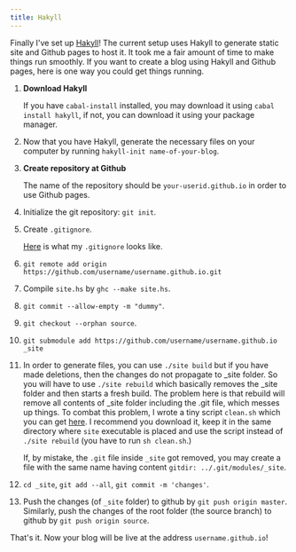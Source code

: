 ```yaml
---
title: Hakyll
---
```


Finally I've set up [Hakyll](http://jaspervdj.be/hakyll/)!
The current setup uses Hakyll to generate static site and Github pages to host it.
It took  me a fair amount of time to make things run smoothly.
If you want to create a blog using Hakyll and Github pages, here is one way you could get things running.

1. **Download Hakyll**

	If you have `cabal-install` installed, you may download it using `cabal install hakyll`, if not, you can download it using your package manager.

2. Now that you have Hakyll, generate the necessary files on your computer by running `hakyll-init name-of-your-blog`.

3. **Create repository at Github**

	The name of the repository should be `your-userid.github.io` in order to use Github pages.

4. Initialize the git repository: `git init`.

5. Create `.gitignore`.

	[Here](https://github.com/blog1729/blog1729.github.io/blob/source/.gitignore) is what my `.gitignore` looks like.

6. `git remote add origin https://github.com/username/username.github.io.git`

7. Compile `site.hs` by `ghc --make site.hs`.

8. `git commit --allow-empty -m "dummy"`.

9. `git checkout --orphan source`.

10. `git submodule add https://github.com/username/username.github.io _site`

11. In order to generate files, you can use `./site build` but if you have made deletions, then the changes do not propagate to _site folder. So you will have to use `./site rebuild` which basically removes the _site folder and then starts a fresh build. The problem here is that rebuild will remove all contents of _site folder including the .git file, which messes up things. To combat this problem, I wrote a tiny script `clean.sh` which you can get [here](https://github.com/blog1729/blog1729.github.io/blob/source/clean.sh). I recommend you download it, keep it in the same directory where `site` executable is placed and use the script instead of `./site rebuild` (you have to run `sh clean.sh`.)

	If, by mistake, the `.git` file inside `_site` got removed, you may create a file with the same name having content `gitdir: ../.git/modules/_site`.

12. `cd _site`, `git add --all`, `git commit -m 'changes'`.

13. Push the changes (of `_site` folder) to github by `git push origin master`.
	Similarly, push the changes of the root folder (the source branch) to github by `git push origin source`.

That's it. Now your blog will be live at the address `username.github.io`!
